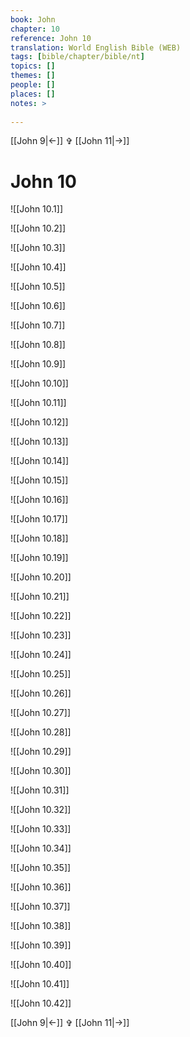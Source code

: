 ```yaml
---
book: John
chapter: 10
reference: John 10
translation: World English Bible (WEB)
tags: [bible/chapter/bible/nt]
topics: []
themes: []
people: []
places: []
notes: >
  
---
```


[[John 9|<-]] ✞ [[John 11|->]]

# John 10

![[John 10.1]]

![[John 10.2]]

![[John 10.3]]

![[John 10.4]]

![[John 10.5]]

![[John 10.6]]

![[John 10.7]]

![[John 10.8]]

![[John 10.9]]

![[John 10.10]]

![[John 10.11]]

![[John 10.12]]

![[John 10.13]]

![[John 10.14]]

![[John 10.15]]

![[John 10.16]]

![[John 10.17]]

![[John 10.18]]

![[John 10.19]]

![[John 10.20]]

![[John 10.21]]

![[John 10.22]]

![[John 10.23]]

![[John 10.24]]

![[John 10.25]]

![[John 10.26]]

![[John 10.27]]

![[John 10.28]]

![[John 10.29]]

![[John 10.30]]

![[John 10.31]]

![[John 10.32]]

![[John 10.33]]

![[John 10.34]]

![[John 10.35]]

![[John 10.36]]

![[John 10.37]]

![[John 10.38]]

![[John 10.39]]

![[John 10.40]]

![[John 10.41]]

![[John 10.42]]

[[John 9|<-]] ✞ [[John 11|->]]
